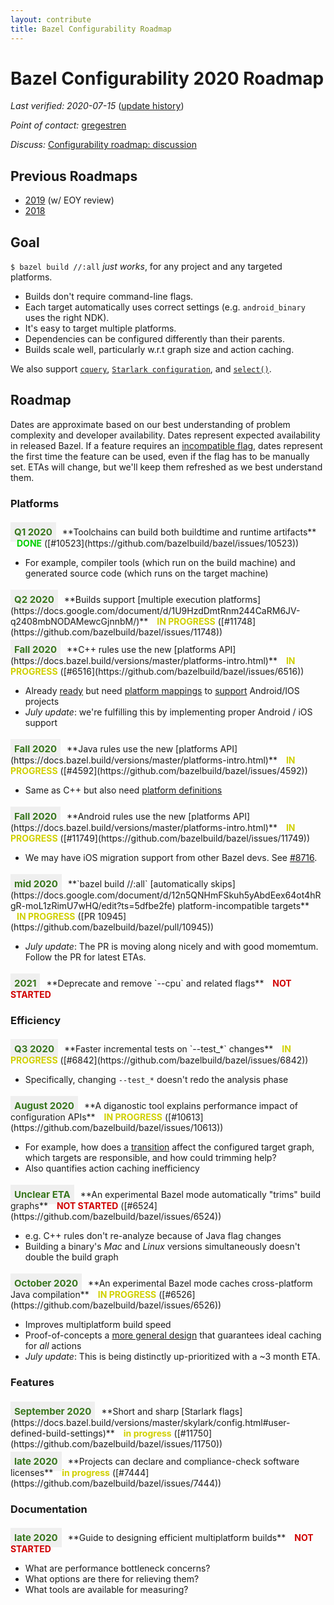 ```yaml
---
layout: contribute
title: Bazel Configurability Roadmap
---
```

<style>
  .padbottom { padding-bottom: 10px; }
  .etabox {
    background: #EFEFEF;
    color: #38761D;
    font-size: 15px;
    font-weight: bold;
    display: inline;
    padding: 6px;
    margin-right: 10px;
  }
  .donestatus {
    color: #00D000;
    font-weight: bold;
    padding-left: 10px;
  }
  .inprogressstatus {
    color: #D0D000;
    font-weight: bold;
    padding-left: 10px;
  }
  .notstartedstatus {
    color: #D00000;
    font-weight: bold;
    padding-left: 10px;
  }
</style>

# Bazel Configurability 2020 Roadmap

*Last verified: 2020-07-15* ([update history](https://github.com/bazelbuild/bazel-website/commits/master/roadmaps/configuration.md))

*Point of contact:* [gregestren](https://github.com/gregestren)

*Discuss:*  [Configurability roadmap: discussion](https://github.com/bazelbuild/bazel/issues/6431)

## Previous Roadmaps

* [2019](2019/configuration.html) (w/ EOY review)
* [2018](2018/configuration.html)

## Goal

`$ bazel build //:all` *just works*, for any project and any targeted platforms.

* Builds don't require command-line flags.
* Each target automatically uses correct settings (e.g. `android_binary` uses the right NDK).
* It's easy to target multiple platforms.
* Dependencies can be configured differently than their parents.
* Builds scale well, particularly w.r.t graph size and action caching.

We also support
[`cquery`](https://docs.bazel.build/versions/master/cquery.html), [`Starlark
configuration`](https://docs.bazel.build/versions/master/skylark/config.html),
and
[`select()`](https://docs.bazel.build/versions/master/configurable-attributes.html).

## Roadmap

Dates are approximate based on our best understanding of problem complexity
and developer availability. Dates represent expected availability in released
Bazel. If a feature requires an [incompatible
flag](https://docs.bazel.build/versions/master/backward-compatibility.html#incompatible-changes-and-migration-recipes),
dates represent the first time the feature can be used, even if the flag has to
be manually set. ETAs will change, but we'll keep them refreshed as we best
understand them.

### Platforms

<div class="padbottom"></div>
<span class="etabox">Q1 2020</span>**Toolchains can build both buildtime and runtime artifacts**
<span class="donestatus">DONE</span> ([#10523](https://github.com/bazelbuild/bazel/issues/10523))

* For example, compiler tools (which run on the build machine) and generated source code (which runs on the target machine)

<div class="padbottom"></div>
<span class="etabox">Q2 2020</span>**Builds support [multiple execution
platforms](https://docs.google.com/document/d/1U9HzdDmtRnm244CaRM6JV-q2408mbNODAMewcGjnnbM/)**
<span class="inprogressstatus">IN PROGRESS</span> ([#11748](https://github.com/bazelbuild/bazel/issues/11748))

<div class="padbottom"></div>
<span class="etabox">Fall 2020</span>**C++ rules use the new [platforms
API](https://docs.bazel.build/versions/master/platforms-intro.html)** 
<span class="inprogressstatus">IN PROGRESS</span> ([#6516](https://github.com/bazelbuild/bazel/issues/6516))

* Already [ready](https://github.com/bazelbuild/bazel/issues/7260) but need
  [platform
  mappings](https://docs.bazel.build/versions/master/platforms-intro.html#how-to-use-platforms-today)
  to [support](507230303) Android/IOS projects
* *July update*: we're fulfilling this by implementing proper  Android / iOS support

<div class="padbottom"></div>
<span class="etabox">Fall 2020</span>**Java rules use the new [platforms
API](https://docs.bazel.build/versions/master/platforms-intro.html)**
<span class="inprogressstatus">IN PROGRESS</span> ([#4592](https://github.com/bazelbuild/bazel/issues/4592))

* Same as C++ but also need [platform definitions](https://github.com/bazelbuild/rules_java/pull/8)

<div class="padbottom"></div>
<span class="etabox">Fall 2020</span>**Android rules use the new [platforms
API](https://docs.bazel.build/versions/master/platforms-intro.html)**
<span class="inprogressstatus">IN PROGRESS</span> ([#11749](https://github.com/bazelbuild/bazel/issues/11749))

* We may have iOS migration support from other Bazel devs. See [#8716](https://github.com/bazelbuild/bazel/issues/8716).

<div class="padbottom"></div>
<span class="etabox">mid 2020</span>**`bazel build //:all` [automatically skips](https://docs.google.com/document/d/12n5QNHmFSkuh5yAbdEex64ot4hRgR-moL1zRimU7wHQ/edit?ts=5dfbe2fe)
platform-incompatible targets**
<span class="inprogressstatus">IN PROGRESS</span> ([PR 10945](https://github.com/bazelbuild/bazel/pull/10945))

* *July update*: The PR is moving along nicely and with good momemtum. Follow the PR for latest ETAs.

<div class="padbottom"></div>
<span class="etabox">2021</span>**Deprecate and remove `--cpu` and related flags**
<span class="notstartedstatus">NOT STARTED</span>


### Efficiency

<div class="padbottom"></div>
<span class="etabox">Q3 2020</span>**Faster incremental tests on `--test_*`
changes**
<span class="inprogressstatus">IN PROGRESS</span> ([#6842](https://github.com/bazelbuild/bazel/issues/6842))

* Specifically, changing `--test_*` doesn't redo the analysis phase

<div class="padbottom"></div>
<span class="etabox">August 2020</span>**A diganostic tool explains performance
impact of configuration APIs**
<span class="inprogressstatus">IN PROGRESS</span> ([#10613](https://github.com/bazelbuild/bazel/issues/10613))

* For example, how does a
  [transition](https://docs.bazel.build/versions/master/skylark/config.html#user-defined-transitions)
  affect the configured target graph, which targets are responsible,
  and how could trimming help?
* Also quantifies action caching inefficiency

<div class="padbottom"></div>
<span class="etabox">Unclear ETA</span>**An experimental Bazel mode automatically
"trims" build graphs**
<span class="notstartedstatus">NOT STARTED</span> ([#6524](https://github.com/bazelbuild/bazel/issues/6524))

* e.g. C++ rules don't re-analyze because of Java flag changes
* Building a binary's *Mac* and *Linux* versions simultaneously doesn't double the build graph

<div class="padbottom"></div>
<span class="etabox">October 2020</span>**An experimental Bazel mode caches
cross-platform Java compilation**
<span class="inprogressstatus">IN PROGRESS</span> ([#6526](https://github.com/bazelbuild/bazel/issues/6526))

* Improves multiplatform build speed
* Proof-of-concepts a [more general
  design](https://docs.google.com/document/d/17snvmic26-QdGuwVw55Gl0oOufw9sCVuOAvHqGZJFr4/edit)
  that guarantees ideal caching for *all* actions
* *July update*: This is being distinctly up-prioritized with a ~3 month ETA.


### Features

<div class="padbottom"></div>
<span class="etabox">September 2020</span>**Short and sharp [Starlark flags](https://docs.bazel.build/versions/master/skylark/config.html#user-defined-build-settings)** 
<span class="inprogressstatus">in progress</span> ([#11750](https://github.com/bazelbuild/bazel/issues/11750))

<div class="padbottom"></div>
<span class="etabox">late 2020</span>**Projects can declare and compliance-check software licenses** 
<span class="inprogressstatus">in progress</span> ([#7444](https://github.com/bazelbuild/bazel/issues/7444))

  
### Documentation

<div class="padbottom"></div>
<span class="etabox">late 2020</span>**Guide to designing efficient multiplatform builds**
<span class="notstartedstatus">NOT STARTED</span>

* What are performance bottleneck concerns?
* What options are there for relieving them?
* What tools are available for measuring?


